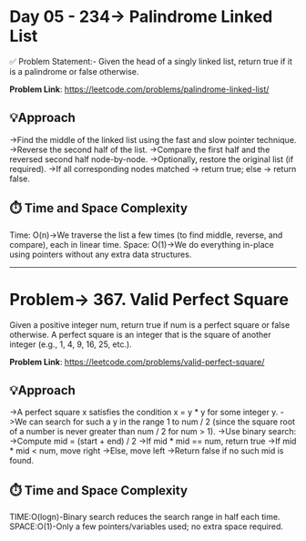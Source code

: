 # Day 05 - 234-> Palindrome Linked List

✅ Problem Statement:-
Given the head of a singly linked list, return true if it is a palindrome or false otherwise.

**Problem Link**: https://leetcode.com/problems/palindrome-linked-list/
## 💡Approach
->Find the middle of the linked list using the fast and slow pointer technique.
->Reverse the second half of the list.
->Compare the first half and the reversed second half node-by-node.
->Optionally, restore the original list (if required).
->If all corresponding nodes matched → return true; else → return false.

## ⏱️ Time and Space Complexity
Time: O(n)->We traverse the list a few times (to find middle, reverse, and compare), each in linear time.
Space: O(1)->We do everything in-place using pointers without any extra data structures.

--------------------------------------------------------------------------------------------------------------------------------------------------------------------------------------

# Problem-> 367. Valid Perfect Square
Given a positive integer num, return true if num is a perfect square or false otherwise.
A perfect square is an integer that is the square of another integer (e.g., 1, 4, 9, 16, 25, etc.).

**Problem Link**:  https://leetcode.com/problems/valid-perfect-square/

## 💡Approach
->A perfect square x satisfies the condition x = y * y for some integer y.
->We can search for such a y in the range 1 to num / 2 (since the square root of a number is never greater than num / 2 for num > 1).
->Use binary search:
->Compute mid = (start + end) / 2
->If mid * mid == num, return true
->If mid * mid < num, move right
->Else, move left
->Return false if no such mid is found.

## ⏱️ Time and Space Complexity
TIME:O(logn)-Binary search reduces the search range in half each time.
SPACE:O(1)-Only a few pointers/variables used; no extra space required.
